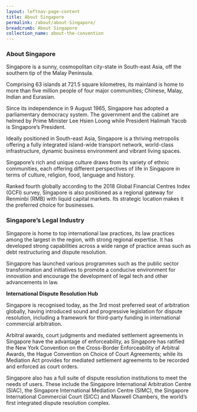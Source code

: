 ```yaml
---
layout: leftnav-page-content
title: About Singapore
permalink: /about/about-Singapore/
breadcrumb: About Singapore
collection_name: about-the-convention
---
```


### **About Singapore**

Singapore is a sunny, cosmopolitan city-state in South-east Asia, off the southern tip of the Malay Peninsula. 

Comprising 63 islands at 721.5 square kilometres, its mainland is home to more than five million people of four major communities; Chinese, Malay, Indian and Eurasian. 

Since its independence in 9 August 1965, Singapore has adopted a parliamentary democracy system. The government and the cabinet are helmed by Prime Minister Lee Hsien Loong while President Halimah Yacob is Singapore’s President.

Ideally positioned in South-east Asia, Singapore is a thriving metropolis offering a fully integrated island-wide transport network, world-class infrastructure, dynamic business environment and vibrant living spaces. 

Singapore’s rich and unique culture draws from its variety of ethnic communities, each offering different perspectives of life in Singapore in terms of culture, religion, food, language and history.

Ranked fourth globally according to the 2018 Global Financial Centres Index (GCFI) survey, Singapore is also positioned as a regional gateway for Renminbi (RMB) with liquid capital markets. Its strategic location makes it the preferred choice for businesses.


### **Singapore’s Legal Industry**

Singapore is home to top international law practices, its law practices among the largest in the region, with strong regional expertise. It has developed strong capabilities across a wide range of practice areas such as debt restructuring and dispute resolution.

Singapore has launched various programmes such as the public sector transformation and initiatives to promote a conducive environment for innovation and encourage the development of legal tech and other advancements in law. 

**International Dispute Resolution Hub**

Singapore is recognised today, as the 3rd most preferred seat of arbitration globally, having introduced sound and progressive legislation for dispute resolution, including a framework for third-party funding in international commercial arbitration.

Arbitral awards, court judgments and mediated settlement agreements in Singapore have the advantage of enforceability, as Singapore has ratified the New York Convention on the Cross-Border Enforceability of Arbitral Awards, the Hague Convention on Choice of Court Agreements; while its Mediation Act provides for mediated settlement agreements to be recorded and enforced as court orders.

Singapore also has a full suite of dispute resolution institutions to meet the needs of users. These include the Singapore International Arbitration Centre (SIAC), the Singapore International Mediation Centre (SIMC), the Singapore International Commercial Court (SICC) and Maxwell Chambers, the world’s first integrated dispute resolution complex.
